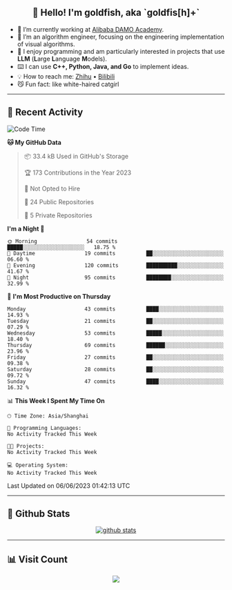 
<h2 align="center">👋 Hello! I'm goldfish, aka `goldfis[h]+`</h2>

- 📍 I’m currently working at [Alibaba DAMO Academy](https://damo.alibaba.com/).  
- 🌱 I’m an algorithm engineer, focusing on the engineering implementation of visual algorithms.  
- 💬 I enjoy programming and am particularly interested in projects that use **LLM** (**L**arge **L**anguage **M**odels).   
- ⌨️ I can use **C++, Python, Java, and Go** to implement ideas.  
- 💡 How to reach me: [Zhihu](https://www.zhihu.com/people/goldfishh) • [Bilibili](https://space.bilibili.com/11349246)  
- 😼 Fun fact: like white-haired catgirl  

-------

## 🔧 Recent Activity

<!--START_SECTION:waka-->
![Code Time](http://img.shields.io/badge/Code%20Time-5%20hrs%2049%20mins-blue)

**🐱 My GitHub Data** 

> 📦 33.4 kB Used in GitHub's Storage 
 > 
> 🏆 173 Contributions in the Year 2023
 > 
> 🚫 Not Opted to Hire
 > 
> 📜 24 Public Repositories 
 > 
> 🔑 5 Private Repositories 
 > 
**I'm a Night 🦉** 

```text
🌞 Morning                54 commits          █████░░░░░░░░░░░░░░░░░░░░   18.75 % 
🌆 Daytime                19 commits          ██░░░░░░░░░░░░░░░░░░░░░░░   06.60 % 
🌃 Evening                120 commits         ██████████░░░░░░░░░░░░░░░   41.67 % 
🌙 Night                  95 commits          ████████░░░░░░░░░░░░░░░░░   32.99 % 
```
📅 **I'm Most Productive on Thursday** 

```text
Monday                   43 commits          ████░░░░░░░░░░░░░░░░░░░░░   14.93 % 
Tuesday                  21 commits          ██░░░░░░░░░░░░░░░░░░░░░░░   07.29 % 
Wednesday                53 commits          █████░░░░░░░░░░░░░░░░░░░░   18.40 % 
Thursday                 69 commits          ██████░░░░░░░░░░░░░░░░░░░   23.96 % 
Friday                   27 commits          ██░░░░░░░░░░░░░░░░░░░░░░░   09.38 % 
Saturday                 28 commits          ██░░░░░░░░░░░░░░░░░░░░░░░   09.72 % 
Sunday                   47 commits          ████░░░░░░░░░░░░░░░░░░░░░   16.32 % 
```


📊 **This Week I Spent My Time On** 

```text
🕑︎ Time Zone: Asia/Shanghai

💬 Programming Languages: 
No Activity Tracked This Week

🐱‍💻 Projects: 
No Activity Tracked This Week

💻 Operating System: 
No Activity Tracked This Week
```


 Last Updated on 06/06/2023 01:42:13 UTC
<!--END_SECTION:waka-->

-------

## 📆 Github Stats

<p align="center">
    <a href="https://github.com/anuraghazra/github-readme-stats">
      <img src="https://github-readme-stats.vercel.app/api?username=goldfishh&show_icons=true&theme=dracula" alt="github stats" />
    </a>
</p>

-------

## 📊 Visit Count

<p align="center">
  <a href="https://count.getloli.com/"><img src="https://count.getloli.com/get/@:goldfishh?theme=rule34"></a>
</p>
